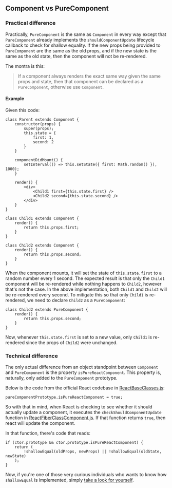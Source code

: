 ## Component vs PureComponent

### Practical difference
Practically, `PureComponent` is the same as `Component` in every way except that `PureComponent` already implements the `shouldComponentUpdate` lifecycle callback to check for shallow equality. If the new props being provided to `PureComponent` are the same as the old props, and if the new state is the same as the old state, then the component will not be re-rendered.

The montra is this:
> If a component always renders the exact same way given the same props and state, then that component can be declared as a `PureComponent`, otherwise use `Component`.

#### Example

Given this code:

    class Parent extends Component {
        constructor(props) {
            super(props);
            this.state = {
                first: 1,
                second: 2
            }
        }

        componentDidMount() {
            setInterval(() => this.setState({ first: Math.random() }), 1000);
        }

        render() {
            <div>
                <Child1 first={this.state.first} />
                <Child2 second={this.state.second} />
            </div>
        }
    }

    class Child1 extends Component {
        render() {
            return this.props.first;
        }
    }

    class Child2 extends Component {
        render() {
            return this.props.second;
        }
    }

When the component mounts, it will set the state of `this.state.first` to a random number every 1 second. The expected result is that only the `Child1` component will be re-rendered while nothing happens to `Child2`, however that's not the case. In the above implementation, both `Child1` and `Child2` will be re-rendered every second. To mitigate this so that only `Child1` is re-rendered, we need to declare `Child2` as a `PureComponent`:

    class Child2 extends PureComponent {
        render() {
            return this.props.second;
        }
    }

Now, whenever `this.state.first` is set to a new value, only `Child1` is re-rendered since the props of `Child2` were unchanged.

### Technical difference

The only actual difference from an object standpoint between `Component` and `PureComponent` is the property `isPureReactComponent`. This property is, naturally, only added to the `PureComponent` prototype.

Below is the code from the official React codebase in [ReactBaseClasses.js](https://github.com/facebook/react/blob/9ea55516e674c2de63b9f7829e3c459f3cb3cf78/packages/react/src/ReactBaseClasses.js#L137):

    pureComponentPrototype.isPureReactComponent = true;

So with that in mind, when React is checking to see whether it should actually update a component, it executes the `checkShouldComponentUpdate` function in [ReactFiberClassComponent.js](https://github.com/facebook/react/blob/d328e362e86a6af4a0664e004b8f97f18ce972c8/packages/react-reconciler/src/ReactFiberClassComponent.js#L185). If that function returns `true`, then react will update the component.

In that function, there's code that reads:

    if (ctor.prototype && ctor.prototype.isPureReactComponent) {
        return (
            !shallowEqual(oldProps, newProps) || !shallowEqual(oldState, newState)
        );
    }

Now, if you're one of those very curious individuals who wants to know how `shallowEqual` is implemented, simply [take a look for yourself](https://github.com/facebook/fbjs/blob/c69904a511b900266935168223063dd8772dfc40/packages/fbjs/src/core/shallowEqual.js).
